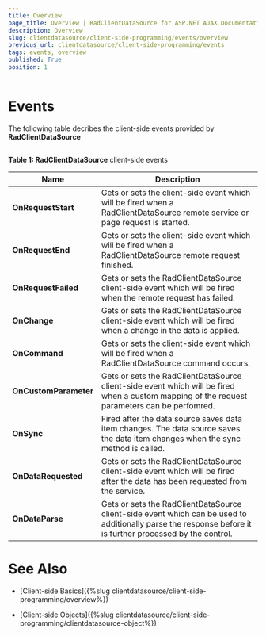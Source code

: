 ```yaml
---
title: Overview
page_title: Overview | RadClientDataSource for ASP.NET AJAX Documentation
description: Overview
slug: clientdatasource/client-side-programming/events/overview
previous_url: clientdatasource/client-side-programming/events
tags: events, overview
published: True
position: 1
---
```


# Events



The following table decribes the client-side events provided by **RadClientDataSource**

## 

**Table 1: RadClientDataSource** client-side events


| Name | Description |
| ------ | ------ |
| **OnRequestStart** |Gets or sets the client-side event which will be fired when a RadClientDataSource remote service or page request is started.|
| **OnRequestEnd** |Gets or sets the client-side event which will be fired when a RadClientDataSource remote request finished.|
| **OnRequestFailed** |Gets or sets the RadClientDataSource client-side event which will be fired when the remote request has failed.|
| **OnChange** |Gets or sets the RadClientDataSource client-side event which will be fired when a change in the data is applied.|
| **OnCommand** |Gets or sets the client-side event which will be fired when a RadClientDataSource command occurs.|
| **OnCustomParameter** |Gets or sets the RadClientDataSource client-side event which will be fired when a custom mapping of the request parameters can be perfomred.|
| **OnSync** |Fired after the data source saves data item changes. The data source saves the data item changes when the sync method is called.|
| **OnDataRequested** |Gets or sets the RadClientDataSource client-side event which will be fired after the data has been requested from the service.|
| **OnDataParse** |Gets or sets the RadClientDataSource client-side event which can be used to additionally parse the response before it is further processed by the control.|

# See Also

 * [Client-side Basics]({%slug clientdatasource/client-side-programming/overview%})

 * [Client-side Objects]({%slug clientdatasource/client-side-programming/clientdatasource-object%})
